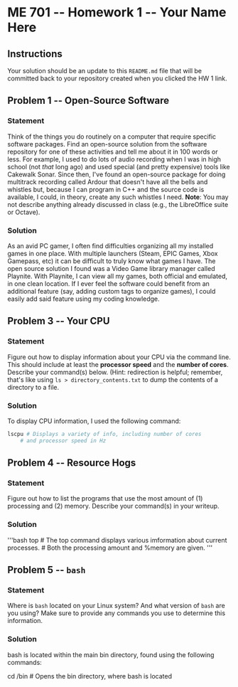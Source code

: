 # ME 701 -- Homework 1 -- Your Name Here

## Instructions

Your solution should be an update to this `README.md` file that will be
committed back to your repository created when you clicked the HW 1 link.

## Problem 1 -- Open-Source Software

### Statement

Think of the things you do routinely on a computer that require
specific software packages.  Find an
open-source solution from the software repository
for one of these activities and tell me about it in 100 words or less.
For example, I used to do lots of audio recording when I was in
high school (not *that* long ago) and used special (and
pretty expensive) tools like
Cakewalk Sonar.  Since then, I've found an
open-source package for doing multitrack
recording called Ardour that doesn't have all the bells and
whistles but, because I can program in C++ and the
source code is available, I could, in theory,
create any such whistles I need.  **Note**: You may not
describe anything already discussed in class (e.g., the LibreOffice suite
or Octave).

### Solution

As an avid PC gamer, I often find difficulties organizing all my installed games
in one place. With multiple launchers (Steam, EPIC Games, Xbox Gamepass, etc) it can
be difficult to truly know what games I have. The open source solution I found was
a Video Game library manager called Playnite. With Playnite, I can view all my games,
both official and emulated, in one clean location. If I ever feel the software could
benefit from an additional feature (say, adding custom tags to organize games), I 
could easily add said feature using my coding knowledge.

## Problem 3 -- Your CPU

### Statement

Figure out how to display information about your CPU via the
command line.  This should include at least the **processor
speed** and the **number of cores**.  Describe your command(s) below.
(Hint: redirection is helpful; remember, that's like
using `ls > directory_contents.txt` to dump the contents of a directory to a file.

### Solution

To display CPU information, I used the following command:

```bash
lscpu # Displays a variety of info, including number of cores
	# and processor speed in Hz
```

## Problem 4 -- Resource Hogs

### Statement

Figure out how to list the programs that use the most
amount of (1) processing and (2) memory.  Describe your command(s)
in your writeup.

### Solution

'''bash
top	# The top command displays various imformation about current processes.
	# Both the processing amount and %memory are given.
'''

## Problem 5 -- `bash`

### Statement

Where is `bash` located on your Linux system?  And what version of
`bash` are you using?  Make sure to provide any commands you use to
determine this information.

### Solution

bash is located within the main bin directory, found using the following commands:

cd /bin # Opens the bin directory, where bash is located
